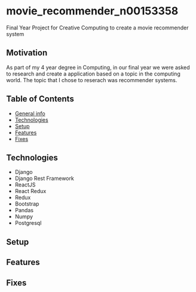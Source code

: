 # movie_recommender_n00153358
Final Year Project for Creative Computing to create a movie recommender system
## Motivation
As part of my 4 year degree in Computing, in our final year we were asked to research and create a application based on a topic in the computing world. The topic that I chose to reserach was recommender systems.  
## Table of Contents
* [General info](#general-info)
* [Technologies](#technologies)
* [Setup](#setup)
* [Features](#features)
* [Fixes](#fixes)
## Technologies
* Django
* Django Rest Framework
* ReactJS
* React Redux
* Redux
* Bootstrap
* Pandas
* Numpy
* Postgresql
## Setup
## Features
## Fixes